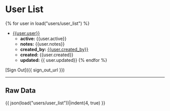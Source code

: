 User List
=========

{% for user in load("users/user_list") %}
* [{{user.user}}](/users/{{user.user}})
    * **active:** {{user.active}}
    * **notes:** {{user.notes}}
    * **created_by:** [{{user.created_by}}](/users/{{user.created_by}})
    * **created:** {{user.created}}
    * **updated:** {{ user.updated}}
{% endfor %}

[Sign Out]({{ sign_out_url }})

----

Raw Data
--------
{{ json(load("users/user_list"))|indent(4, true) }}

